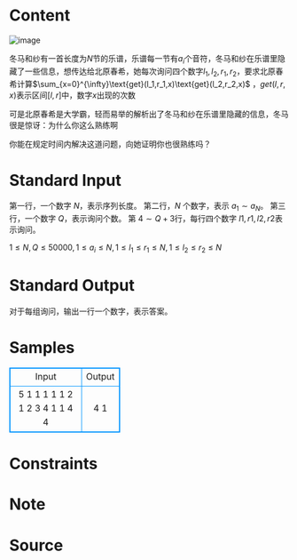 
# Content

![image](/source/lutece/wei-shi-yao-ni-zhe-yao-shou-lian-a/img/d2e4debcaf90a6036020d37b217881f6.jpg)

冬马和纱有一首长度为$N$节的乐谱，乐谱每一节有$a_i$个音符，冬马和纱在乐谱里隐藏了一些信息，想传达给北原春希，她每次询问四个数字$l_1,l_2,r_1,r_2$，要求北原春希计算$\sum_{x=0}^{\infty}\text{get}(l_1,r_1,x)\text{get}(l_2,r_2,x)$ ，$get(l,r,x)$表示区间$[l,r]$中，数字$x$出现的次数

可是北原春希是大学霸，轻而易举的解析出了冬马和纱在乐谱里隐藏的信息，冬马很是惊讶：为什么你这么熟练啊

你能在规定时间内解决这道问题，向她证明你也很熟练吗？

# Standard Input

第一行，一个数字 $N$，表示序列长度。
第二行，$N$ 个数字，表示 $a_1∼a_N$。
第三行，一个数字 $Q$，表示询问个数。
第 $4∼Q+3$行，每行四个数字 $l1,r1,l2,r2$表示询问。

$1 \le N,Q \le 50000,1 \le a_i \le N,1 \le l_1 \le r_1 \le N, 1 \le l_2 \le r_2 \le N$

# Standard Output

对于每组询问，输出一行一个数字，表示答案。

# Samples

<style>
        table,table tr th, table tr td { border:1px solid #0094ff; }
        table { width: 200px; min-height: 25px; line-height: 25px; text-align: center; border-collapse: collapse;}   
    </style>
<table>
	<tr>
		<td>Input</td>
		<td>Output</td>
	</tr>
<tr><td>5
1 1 1 1 1
2
1 2 3 4
1 1 4 4</td><td>4
1</td></tr></table>


# Constraints



# Note



# Source


